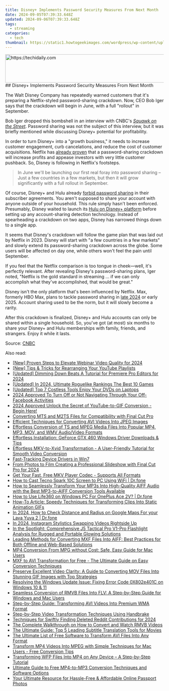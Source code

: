 ```yaml
---
title: Disney+ Implements Password Security Measures From Next Month
date: 2024-09-05T07:39:33.648Z
updated: 2024-09-06T07:39:33.648Z
tags:
  - streaming
categories:
  - tech
thumbnail: https://static1.howtogeekimages.com/wordpress/wp-content/uploads/2023/08/disney.jpg
---
```


<!-- affiliate ads begin -->
<a href="https://aligracehair.sjv.io/c/5597632/1885947/19272" target="_top" id="1885947">
  <img src="//a.impactradius-go.com/display-ad/19272-1885947" border="0" alt="https://techidaily.com" width="728" height="90"/>
</a>
<img height="0" width="0" src="https://aligracehair.sjv.io/i/5597632/1885947/19272" style="position:absolute;visibility:hidden;" border="0" />
<!-- affiliate ads end -->
## Disney+ Implements Password Security Measures From Next Month

The Walt Disney Company has repeatedly warned customers that it's preparing a Netflix-styled password-sharing crackdown. Now, CEO Bob Iger says that the crackdown will begin in June, with a full "rollout" in September.

 Bob Iger dropped this bombshell in an interview with CNBC's _[Squawk on the Street](https://www.cnbc.com/video/2024/04/04/disney-ceo-bob-iger-on-streaming-we-have-to-turn-it-into-a-growth-business.html)_. Password sharing was not the subject of this interview, but it was briefly mentioned while discussing Disney+ potential for profitability.

 In order to turn Disney+ into a "growth business," it needs to increase customer engagement, curb cancelations, and reduce the cost of customer acquisitions. Netflix has [already proven](https://screen-mirroring-recording.techidaily.com/updated-optimizing-skype-call-audio-environment-for-2024/) that a password-sharing crackdown will increase profits and appease investors with very little customer pushback. So, Disney is following in Netflix's footsteps.

> In June we'll be launching our first real foray into password sharing – Just a few countries in a few markets, but then it will grow significantly with a full rollout in September.

 Of course, Disney+ and Hulu already [forbid password sharing](https://extra-support.techidaily.com/updated-pure-serenity-in-the-air-top-asmr-microphones-at-low-costs/) in their subscriber agreements. You aren't supposed to share your account with anyone outside of your household. This rule simply hasn't been enforced. Presumably, Disney waited to launch its [Hulu on Disney+ platform](https://extra-guidance.techidaily.com/updated-magnify-marvel-the-ultimate-10-camera-lens-guide/) before setting up any account-sharing detection technology. Instead of spearheading a crackdown on two apps, Disney has narrowed things down to a single app.

 It seems that Disney's crackdown will follow the game plan that was laid out by Netflix in 2023\. Disney will start with "a few countries in a few markets" and slowly extend its password-sharing crackdown across the globe. Some users will be affected on day one, while others won't feel the pain until September.

 If you feel that the Netflix comparison is too tongue in cheek—well, it's perfectly relevant. After revealing Disney's password-sharing plans, Iger noted, "Netflix is the gold standard in streaming … if we can only accomplish what they've accomplished, that would be great."

 Disney isn't the only platform that's been influenced by Netflix. Max, formerly HBO Max, plans to tackle password sharing in [late 2024](https://variety.com/2024/digital/news/max-cracking-down-password-sharing-violators-1235933801/) or early 2025\. Account sharing used to be the norm, but it will slowly become a rarity.

 After this crackdown is finalized, Disney+ and Hulu accounts can only be shared within a single household. So, you've got (at most) six months to share your Disney+ and Hulu memberships with family, friends, and strangers. Enjoy it while it lasts.

 Source: [CNBC](http://www.cnbc.com/video/2024/04/04/disney-ceo-bob-iger-on-streaming-we-have-to-turn-it-into-a-growth-business.html)

<ins class="adsbygoogle"
     style="display:block"
     data-ad-format="autorelaxed"
     data-ad-client="ca-pub-7571918770474297"
     data-ad-slot="1223367746"></ins>



<ins class="adsbygoogle"
     style="display:block"
     data-ad-client="ca-pub-7571918770474297"
     data-ad-slot="8358498916"
     data-ad-format="auto"
     data-full-width-responsive="true"></ins>

<span class="atpl-alsoreadstyle">Also read:</span>
<div><ul>
<li><a href="https://screen-sharing-recording.techidaily.com/new-proven-steps-to-elevate-webinar-video-quality-for-2024/"><u>[New] Proven Steps to Elevate Webinar Video Quality for 2024</u></a></li>
<li><a href="https://facebook-record-videos.techidaily.com/new-tips-and-tricks-for-rearranging-your-youtube-playlists/"><u>[New] Tips & Tricks for Rearranging Your YouTube Playlists</u></a></li>
<li><a href="https://fox-boxes.techidaily.com/updated-dimming-down-beats-a-tutorial-for-premiere-pro-editors-for-2024/"><u>[Updated] Dimming Down Beats  A Tutorial for Premiere Pro Editors for 2024</u></a></li>
<li><a href="https://remote-screen-capture.techidaily.com/updated-in-2024-ultimate-roguelike-rankings-the-best-10-games/"><u>[Updated] In 2024, Ultimate Roguelike Rankings  The Best 10 Games</u></a></li>
<li><a href="https://fox-helps.techidaily.com/updated-top-7-costless-tools-enjoy-your-dvds-on-laptops/"><u>[Updated] Top 7 Costless Tools  Enjoy Your DVDs on Laptops</u></a></li>
<li><a href="https://some-approaches.techidaily.com/2024-approved-to-turn-off-or-not-navigating-through-your-off-facebook-activities/"><u>2024 Approved  To Turn Off or Not  Navigating Through Your Off-Facebook Activities</u></a></li>
<li><a href="https://facebook-video-share.techidaily.com/2024-approved-unlock-the-secret-of-youtube-to-gif-conversion-begin-here/"><u>2024 Approved  Unlock the Secret of YouTube-to-GIF Conversion - Begin Here!</u></a></li>
<li><a href="https://media-tips.techidaily.com/converting-mts-and-m2ts-files-for-compatibility-with-final-cut-pro/"><u>Converting MTS and M2TS Files for Compatibility with Final Cut Pro</u></a></li>
<li><a href="https://media-tips.techidaily.com/efficient-techniques-for-converting-avi-videos-into-jpeg-images/"><u>Efficient Techniques for Converting AVI Videos Into JPEG Images</u></a></li>
<li><a href="https://media-tips.techidaily.com/effortless-conversion-of-ts-and-mpeg-media-files-into-popular-mp4-mp3-mov-and-wmv-audiovideo-formats/"><u>Effortless Conversion of TS and MPEG Media Files Into Popular MP4, MP3, MOV, and WMV Audio/Video Formats</u></a></li>
<li><a href="https://driver-download.techidaily.com/effortless-installation-geforce-gtx-460-windows-driver-downloads-and-tips/"><u>Effortless Installation: GeForce GTX 460 Windows Driver Downloads & Tips</u></a></li>
<li><a href="https://media-tips.techidaily.com/effortless-mkv-to-xvid-transformation-a-user-friendly-tutorial-for-smooth-video-conversion/"><u>Effortless MKV-to-Xvid Transformation - A User-Friendly Tutorial for Smooth Video Conversion</u></a></li>
<li><a href="https://driver-install.techidaily.com/fast-tracking-device-drivers-in-win7/"><u>Fast-Tracking Device Drivers in Win7</u></a></li>
<li><a href="https://smart-video-creator.techidaily.com/from-photos-to-film-creating-a-professional-slideshow-with-final-cut-pro-for-2024/"><u>From Photos to Film Creating a Professional Slideshow with Final Cut Pro for 2024</u></a></li>
<li><a href="https://media-tips.techidaily.com/get-your-fast-free-mkv-player-codec-supports-all-formats/"><u>Get Your Fast, Free MKV Player Codec - Supports All Formats</u></a></li>
<li><a href="https://screen-mirror.techidaily.com/how-to-cast-tecno-spark-10c-screen-to-pc-using-wifi-drfone-by-drfone-android/"><u>How to Cast Tecno Spark 10C Screen to PC Using WiFi | Dr.fone</u></a></li>
<li><a href="https://media-tips.techidaily.com/how-to-seamlessly-transform-your-mp3s-into-high-quality-aiff-audio-with-the-best-mp3-to-aiff-conversion-tools-available/"><u>How to Seamlessly Transform Your MP3s Into High-Quality AIFF Audio with the Best MP3-to-AIFF Conversion Tools Available</u></a></li>
<li><a href="https://change-location.techidaily.com/how-to-use-life360-on-windows-pc-for-oneplus-ace-2v-drfone-by-drfone-virtual-android/"><u>How to Use Life360 on Windows PC For OnePlus Ace 2V? | Dr.fone</u></a></li>
<li><a href="https://media-tips.techidaily.com/how-to-article-speedy-techniques-for-transforming-clips-into-static-animation-gifs/"><u>How-To Article: Speedy Techniques for Transforming Clips Into Static Animation GIFs</u></a></li>
<li><a href="https://android-location-track.techidaily.com/in-2024-how-to-check-distance-and-radius-on-google-maps-for-your-lava-yuva-2-drfone-by-drfone-virtual-android/"><u>In 2024, How to Check Distance and Radius on Google Maps For your Lava Yuva 2 | Dr.fone</u></a></li>
<li><a href="https://instagram-videos.techidaily.com/in-2024-instagram-stylistics-swapping-videos-rightside-up/"><u>In 2024, Instagram Stylistics  Swapping Videos Rightside Up</u></a></li>
<li><a href="https://buynow-tips.techidaily.com/in-the-spotlight-comprehensive-j5-tactical-pro-v1-pro-flashlight-analysis-for-rugged-and-portable-glowing-solutions/"><u>In the Spotlight: Comprehensive J5 Tactical Pro V1-Pro Flashlight Analysis for Rugged and Portable Glowing Solutions</u></a></li>
<li><a href="https://media-tips.techidaily.com/leading-methods-for-converting-mxf-files-into-aiff-best-practices-for-both-offline-and-web-based-solutions/"><u>Leading Methods for Converting MXF Files Into AIFF: Best Practices for Both Offline and Web-Based Solutions</u></a></li>
<li><a href="https://media-tips.techidaily.com/mp4-conversion-from-mpg-without-cost-safe-easy-guide-for-mac-users/"><u>MP4 Conversion From MPG without Cost: Safe, Easy Guide for Mac Users</u></a></li>
<li><a href="https://media-tips.techidaily.com/mxf-to-avi-transformation-for-free-the-ultimate-guide-on-easy-conversion-techniques/"><u>MXF to AVI Transformation for Free - The Ultimate Guide on Easy Conversion Techniques</u></a></li>
<li><a href="https://media-tips.techidaily.com/preserve-excellent-video-clarity-a-guide-to-converting-mov-files-into-stunning-gif-images-with-top-strategies/"><u>Preserve Excellent Video Clarity: A Guide to Converting MOV Files Into Stunning GIF Images with Top Strategies</u></a></li>
<li><a href="https://win-howtos.techidaily.com/resolving-the-windows-update-issue-fixing-error-code-0x802e401c-on-windows-10-and-11/"><u>Resolving the Windows Update Issue: Fixing Error Code 0X802e401C on Windows 10 & 11</u></a></li>
<li><a href="https://media-tips.techidaily.com/seamless-conversion-of-rmvb-files-into-flv-a-step-by-step-guide-for-windows-and-mac-users/"><u>Seamless Conversion of RMVB Files Into FLV: A Step-by-Step Guide for Windows and Mac Users</u></a></li>
<li><a href="https://media-tips.techidaily.com/step-by-step-guide-transforming-avi-videos-into-premium-wma-format/"><u>Step-by-Step Guide: Transforming AVI Videos Into Premium WMA Format</u></a></li>
<li><a href="https://media-tips.techidaily.com/step-by-step-video-transformation-techniques-using-handbrake/"><u>Step-by-Step Video Transformation Techniques Using Handbrake</u></a></li>
<li><a href="https://some-skills.techidaily.com/techniques-for-swiftly-finding-deleted-reddit-contributions-for-2024/"><u>Techniques for Swiftly Finding Deleted Reddit Contributions for 2024</u></a></li>
<li><a href="https://media-tips.techidaily.com/the-complete-walkthrough-on-how-to-convert-and-watch-rmvb-videos/"><u>The Complete Walkthrough on How to Convert and Watch RMVB Videos</u></a></li>
<li><a href="https://media-tips.techidaily.com/the-ultimate-guide-top-5-leading-subtitle-translation-tools-for-movies/"><u>The Ultimate Guide: Top 5 Leading Subtitle Translation Tools for Movies</u></a></li>
<li><a href="https://media-tips.techidaily.com/the-ultimate-list-of-free-software-to-transform-avi-files-into-any-format/"><u>The Ultimate List of Free Software to Transform AVI Files Into Any Format</u></a></li>
<li><a href="https://media-tips.techidaily.com/transform-mp4-videos-into-mpeg-with-simple-techniques-for-mac-users-free-conversion-tips/"><u>Transform MP4 Videos Into MPEG with Simple Techniques for Mac Users - Free Conversion Tips</u></a></li>
<li><a href="https://media-tips.techidaily.com/transforming-wfp-files-into-mp4-on-any-device-a-step-by-step-tutorial/"><u>Transforming WFP Files Into MP4 on Any Device – A Step-by-Step Tutorial</u></a></li>
<li><a href="https://media-tips.techidaily.com/ultimate-guide-to-free-mp4-to-mp3-conversion-techniques-and-software-options/"><u>Ultimate Guide to Free MP4-to-MP3 Conversion Techniques and Software Options</u></a></li>
<li><a href="https://extra-information.techidaily.com/your-ultimate-resource-for-hassle-free-and-affordable-online-passport-photos/"><u>Your Ultimate Resource for Hassle-Free & Affordable Online Passport Photos</u></a></li>
</ul></div>
